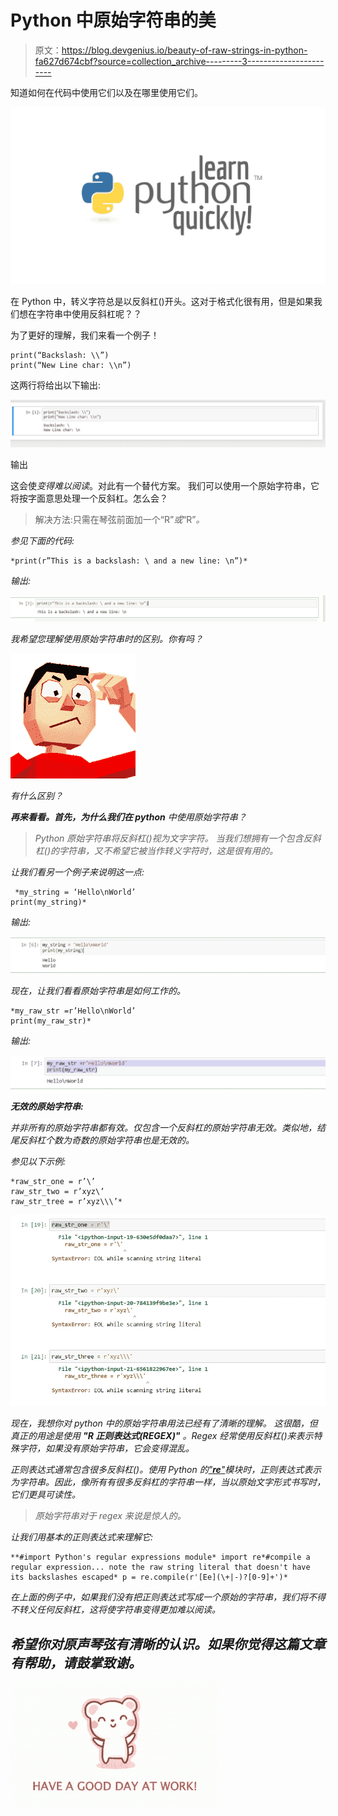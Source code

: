 # Python 中原始字符串的美

> 原文：<https://blog.devgenius.io/beauty-of-raw-strings-in-python-fa627d674cbf?source=collection_archive---------3----------------------->

知道如何在代码中使用它们以及在哪里使用它们。

![](img/009525c052f6d394ed0ac3bfd6fd895e.png)

在 Python 中，转义字符总是以反斜杠(\)开头。这对于格式化很有用，但是如果我们想在字符串中使用反斜杠呢？？

为了更好的理解，我们来看一个例子！

```
print(“Backslash: \\”)
print(“New Line char: \\n”)
```

这两行将给出以下输出:

![](img/4a9b84c4a20c495caeb62b903b9e8a02.png)

输出

这会使*变得难以阅读*。对此有一个替代方案。
我们可以使用一个原始字符串，它将按字面意思处理一个反斜杠。怎么会？

> 解决方法:只需在琴弦前面加一个“R”*或*“R”*。*

*参见下面的代码:*

```
*print(r”This is a backslash: \ and a new line: \n”)*
```

*输出:*

*![](img/bd1bd731a2f34cbdbeeb403dc04e10aa.png)*

*我希望您理解使用原始字符串时的区别。你有吗？*

*![](img/5229c86b615945e744b8f08335f8e3c1.png)*

*有什么区别？*

***再来看看。首先，为什么我们在 python** 中使用原始字符串？*

> *Python 原始字符串将反斜杠(\)视为文字字符。
> 当我们想拥有一个包含反斜杠(\)的字符串，又不希望它被当作转义字符时，这是很有用的。*

*让我们看另一个例子来说明这一点:*

```
 *my_string = ‘Hello\nWorld’
print(my_string)*
```

*输出:*

*![](img/a5b0ee1cd20ef06f0bb833ce7ac3ec97.png)*

*现在，让我们看看原始字符串是如何工作的。*

```
*my_raw_str =r’Hello\nWorld’
print(my_raw_str)*
```

*输出:*

*![](img/e4e7fa6bce2afaf3e27b5a091811d4da.png)*

***无效的原始字符串:***

*并非所有的原始字符串都有效。仅包含一个反斜杠的原始字符串无效。类似地，结尾反斜杠个数为奇数的原始字符串也是无效的。*

*参见以下示例:*

```
*raw_str_one = r’\’
raw_str_two = r’xyz\’
raw_str_tree = r’xyz\\\’*
```

*![](img/67b770ff4170ac120a16c42d077cf80f.png)*

*现在，我想你对 python 中的原始字符串用法已经有了清晰的理解。
这很酷，但真正的用途是使用 **"R *正则表达式(REGEX)"*** *。Regex 经常使用反斜杠(\)来表示特殊字符，如果没有原始字符串，它会变得混乱。**

*正则表达式通常包含很多反斜杠(\)。使用 Python 的["***re***"](https://docs.python.org/3/library/re.html)模块时，正则表达式表示为字符串。因此，像所有有很多反斜杠的字符串一样，当以原始文字形式书写时，它们更具可读性。*

> *原始字符串对于 regex 来说是惊人的。*

*让我们用基本的正则表达式来理解它:*

```
**#import Python's regular expressions module* import re*#compile a regular expression... note the raw string literal that doesn't have its backslashes escaped* p = re.compile(r'[Ee](\+|-)?[0-9]+')*
```

*在上面的例子中，如果我们没有把正则表达式写成一个原始的字符串，我们将不得不转义任何反斜杠，这将使字符串变得更加难以阅读。*

## *希望你对原声琴弦有清晰的认识。如果你觉得这篇文章有帮助，请鼓掌致谢。*

*![](img/cf912975f57591647646d9426be48c63.png)*